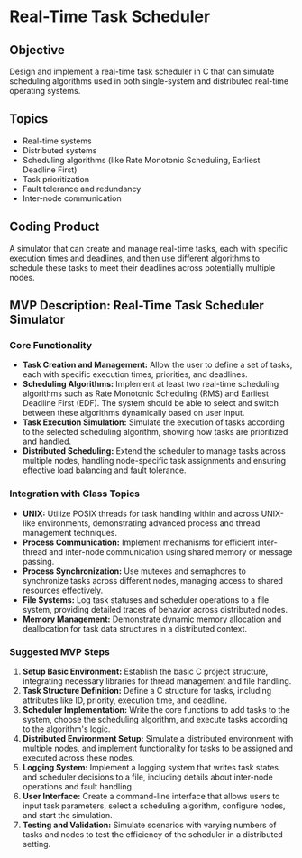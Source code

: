 # Real-Time Task Scheduler

## Objective
Design and implement a real-time task scheduler in C that can simulate scheduling algorithms used in both single-system and distributed real-time operating systems.

## Topics
- Real-time systems
- Distributed systems
- Scheduling algorithms (like Rate Monotonic Scheduling, Earliest Deadline First)
- Task prioritization
- Fault tolerance and redundancy
- Inter-node communication

## Coding Product
A simulator that can create and manage real-time tasks, each with specific execution times and deadlines, and then use different algorithms to schedule these tasks to meet their deadlines across potentially multiple nodes.

## MVP Description: Real-Time Task Scheduler Simulator
### Core Functionality
- **Task Creation and Management:** Allow the user to define a set of tasks, each with specific execution times, priorities, and deadlines.
- **Scheduling Algorithms:** Implement at least two real-time scheduling algorithms such as Rate Monotonic Scheduling (RMS) and Earliest Deadline First (EDF). The system should be able to select and switch between these algorithms dynamically based on user input.
- **Task Execution Simulation:** Simulate the execution of tasks according to the selected scheduling algorithm, showing how tasks are prioritized and handled.
- **Distributed Scheduling:** Extend the scheduler to manage tasks across multiple nodes, handling node-specific task assignments and ensuring effective load balancing and fault tolerance.

### Integration with Class Topics
- **UNIX:** Utilize POSIX threads for task handling within and across UNIX-like environments, demonstrating advanced process and thread management techniques.
- **Process Communication:** Implement mechanisms for efficient inter-thread and inter-node communication using shared memory or message passing.
- **Process Synchronization:** Use mutexes and semaphores to synchronize tasks across different nodes, managing access to shared resources effectively.
- **File Systems:** Log task statuses and scheduler operations to a file system, providing detailed traces of behavior across distributed nodes.
- **Memory Management:** Demonstrate dynamic memory allocation and deallocation for task data structures in a distributed context.

### Suggested MVP Steps
1. **Setup Basic Environment:** Establish the basic C project structure, integrating necessary libraries for thread management and file handling.
2. **Task Structure Definition:** Define a C structure for tasks, including attributes like ID, priority, execution time, and deadline.
3. **Scheduler Implementation:** Write the core functions to add tasks to the system, choose the scheduling algorithm, and execute tasks according to the algorithm's logic.
4. **Distributed Environment Setup:** Simulate a distributed environment with multiple nodes, and implement functionality for tasks to be assigned and executed across these nodes.
5. **Logging System:** Implement a logging system that writes task states and scheduler decisions to a file, including details about inter-node operations and fault handling.
6. **User Interface:** Create a command-line interface that allows users to input task parameters, select a scheduling algorithm, configure nodes, and start the simulation.
7. **Testing and Validation:** Simulate scenarios with varying numbers of tasks and nodes to test the efficiency of the scheduler in a distributed setting.
